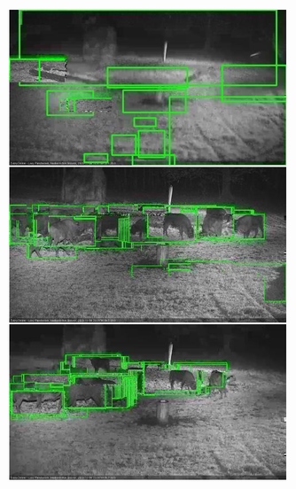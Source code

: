 ![20201104-175629-180634](in2/20201104/20201104-175629-180634_0_.jpg)
![20201104-202850-203853](in2/20201104/20201104-202850-203853_0_.jpg)
![20201104-203859-204901](in2/20201104/20201104-203859-204901_0_.jpg)

